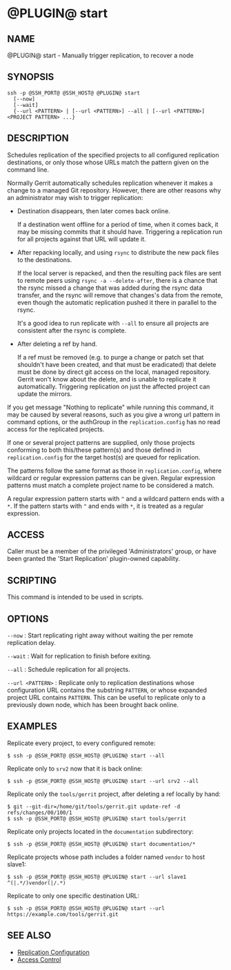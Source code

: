 # @PLUGIN@ start

## NAME

@PLUGIN@ start - Manually trigger replication, to recover a node

## SYNOPSIS

```
ssh -p @SSH_PORT@ @SSH_HOST@ @PLUGIN@ start
  [--now]
  [--wait]
  {--url <PATTERN> | [--url <PATTERN>] --all | [--url <PATTERN>] <PROJECT PATTERN> ...}
```

## DESCRIPTION

Schedules replication of the specified projects to all configured
replication destinations, or only those whose URLs match the pattern
given on the command line.

Normally Gerrit automatically schedules replication whenever it
makes a change to a managed Git repository. However, there are
other reasons why an administrator may wish to trigger replication:

- Destination disappears, then later comes back online.

  If a destination went offline for a period of time, when it
  comes back, it may be missing commits that it should have.
  Triggering a replication run for all projects against that URL
  will update it.

- After repacking locally, and using `rsync` to distribute the new
  pack files to the destinations.

  If the local server is repacked, and then the resulting pack files are sent to
  remote peers using `rsync -a --delete-after`, there is a chance that the rsync
  missed a change that was added during the rsync data transfer, and the rsync
  will remove that changes's data from the remote, even though the automatic
  replication pushed it there in parallel to the rsync.

  It's a good idea to run replicate with `--all` to ensure all
  projects are consistent after the rsync is complete.

- After deleting a ref by hand.

  If a ref must be removed (e.g. to purge a change or patch set
  that shouldn't have been created, and that must be eradicated)
  that delete must be done by direct git access on the local,
  managed repository. Gerrit won't know about the delete, and
  is unable to replicate it automatically. Triggering
  replication on just the affected project can update the
  mirrors.

If you get message "Nothing to replicate" while running this command,
it may be caused by several reasons, such as you give a wrong url
pattern in command options, or the authGroup in the `replication.config`
has no read access for the replicated projects.

If one or several project patterns are supplied, only those projects
conforming to both this/these pattern(s) and those defined in
`replication.config` for the target host(s) are queued for replication.

The patterns follow the same format as those in `replication.config`,
where wildcard or regular expression patterns can be given.
Regular expression patterns must match a complete project name to be
considered a match.

A regular expression pattern starts with `^` and a wildcard pattern ends
with a `*`. If the pattern starts with `^` and ends with `*`, it is
treated as a regular expression.

## ACCESS

Caller must be a member of the privileged 'Administrators' group,
or have been granted the 'Start Replication' plugin-owned capability.

## SCRIPTING

This command is intended to be used in scripts.

## OPTIONS

`--now`
: Start replicating right away without waiting the per remote
replication delay.

`--wait`
: Wait for replication to finish before exiting.

`--all`
: Schedule replication for all projects.

`--url <PATTERN>`
: Replicate only to replication destinations whose configuration
URL contains the substring `PATTERN`, or whose expanded project
URL contains `PATTERN`. This can be useful to replicate only to
a previously down node, which has been brought back online.

## EXAMPLES

Replicate every project, to every configured remote:

```console
$ ssh -p @SSH_PORT@ @SSH_HOST@ @PLUGIN@ start --all
```

Replicate only to `srv2` now that it is back online:

```console
$ ssh -p @SSH_PORT@ @SSH_HOST@ @PLUGIN@ start --url srv2 --all
```

Replicate only the `tools/gerrit` project, after deleting a ref
locally by hand:

```console
$ git --git-dir=/home/git/tools/gerrit.git update-ref -d refs/changes/00/100/1
$ ssh -p @SSH_PORT@ @SSH_HOST@ @PLUGIN@ start tools/gerrit
```

Replicate only projects located in the `documentation` subdirectory:

```console
$ ssh -p @SSH_PORT@ @SSH_HOST@ @PLUGIN@ start documentation/*
```

Replicate projects whose path includes a folder named `vendor` to host slave1:

```console
$ ssh -p @SSH_PORT@ @SSH_HOST@ @PLUGIN@ start --url slave1 ^(|.*/)vendor(|/.*)
```

Replicate to only one specific destination URL:

```console
$ ssh -p @SSH_PORT@ @SSH_HOST@ @PLUGIN@ start --url https://example.com/tools/gerrit.git
```

## SEE ALSO

- [Replication Configuration](config.md)
- [Access Control](../../../Documentation/access-control.html)
